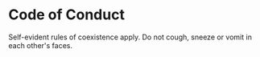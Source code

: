 # Code of Conduct

Self-evident rules of coexistence apply. Do not cough, sneeze or vomit in each other's faces.
